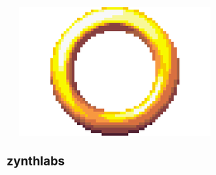 <!DOCTYPE html><a href="https://aezol.github.io/zynthlabs" target="_blank"><div align="center"><img src="/img/ring.gif" style="w3-image" class="img" alt="ring"></div></a>
# zynthlabs
